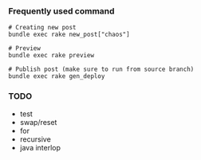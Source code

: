### Frequently used command

```
# Creating new post
bundle exec rake new_post["chaos"]
```

```
# Preview
bundle exec rake preview
```

```
# Publish post (make sure to run from source branch)
bundle exec rake gen_deploy
```
### TODO

* test
* swap/reset
* for
* recursive
* java interlop
